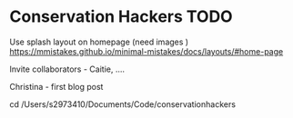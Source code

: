 # Conservation Hackers TODO


Use splash layout on homepage (need images )
https://mmistakes.github.io/minimal-mistakes/docs/layouts/#home-page

Invite collaborators - Caitie, ....

Christina - first blog post

cd /Users/s2973410/Documents/Code/conservationhackers
